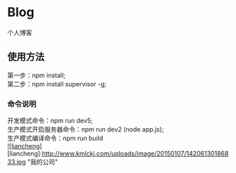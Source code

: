 # Blog
个人博客
## 使用方法
第一步：npm install;<br>
第二步：npm install supervisor -g;
### 命令说明
开发模式命令：npm run dev5;<br>
生产模式开启服务器命令：npm run dev2 (node app.js);<br>
生产模式编译命令：npm run build<br>
[![liancheng]](http://www.kmlckj.com/)
[liancheng]:http://www.kmlckj.com/uploads/image/20150107/14206130186833.jpg "我的公司"